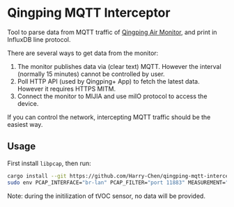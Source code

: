 # Qingping MQTT Interceptor

Tool to parse data from MQTT traffic of [Qingping Air Monitor](https://www.qingping.co/air-monitor/overview), and print in InfluxDB line protocol.

There are several ways to get data from the monitor:

1. The monitor publishes data via (clear text) MQTT. However the interval (normally 15 minutes) cannot be controlled by user.
2. Poll HTTP API (used by Qingping+ App) to fetch the latest data. However it requires HTTPS MITM.
3. Connect the monitor to MIJIA and use miIO protocol to access the device.

If you can control the network, intercepting MQTT traffic should be the easiest way.

## Usage

First install `libpcap`, then run:

```bash
cargo install --git https://github.com/Harry-Chen/qingping-mqtt-interceptor.git
sudo env PCAP_INTERFACE="br-lan" PCAP_FILTER="port 11883" MEASUREMENT="qingping" qingping-mqtt-interceptor
```

Note: during the initilization of tVOC sensor, no data will be provided.
